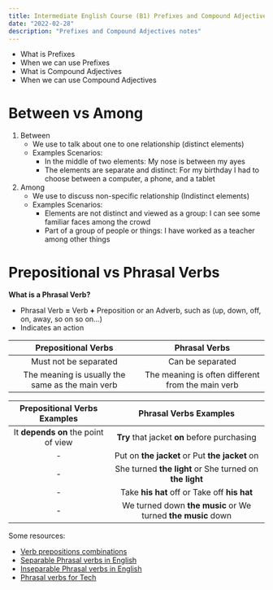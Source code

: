 ```yaml
---
title: Intermediate English Course (B1) Prefixes and Compound Adjectives
date: "2022-02-28"
description: "Prefixes and Compound Adjectives notes"
---
```


<!-- date: año-mes-día -->

- What is Prefixes
- When we can use Prefixes
- What is Compound Adjectives
- When we can use Compound Adjectives

# Between vs Among

1. Between
   - We use to talk about one to one relationship (distinct elements)
   - Examples Scenarios:
     - In the middle of two elements: My nose is between my ayes
     - The elements are separate and distinct: For my birthday I had to choose between a computer, a phone, and a tablet
2. Among
   - We use to discuss non-specific relationship (Indistinct elements)
   - Examples Scenarios:
     - Elements are not distinct and viewed as a group: I can see some familiar faces among the crowd
     - Part of a group of people or things: I have worked as a teacher among other things

# Prepositional vs Phrasal Verbs

**What is a Phrasal Verb?**

- Phrasal Verb **=** Verb **+** Preposition or an Adverb, such as (up, down, off, on, away, so on so on...)
- Indicates an action

|               Prepositional Verbs                |                   Phrasal Verbs                   |
| :----------------------------------------------: | :-----------------------------------------------: |
|              Must not be separated               |                 Can be separated                  |
| The meaning is usually the same as the main verb | The meaning is often different from the main verb |

|    Prepositional Verbs Examples     |                    Phrasal Verbs Examples                    |
| :---------------------------------: | :----------------------------------------------------------: |
| It **depends on** the point of view |         **Try** that jacket **on** before purchasing         |
|                  -                  |        Put on **the jacket** or Put **the jacket** on        |
|                  -                  |   She turned **the light** or She turned on **the light**    |
|                  -                  |         Take **his hat** off or Take off **his hat**         |
|                  -                  | We turned down **the music** or We turned **the music** down |

Some resources:

- [Verb prepositions combinations](https://7esl.com/verb-preposition-combinations/)
- [Separable Phrasal verbs in English](https://www.espressoenglish.net/separable-phrasal-verbs-in-english/)
- [Inseparable Phrasal verbs in English](https://www.espressoenglish.net/inseparable-phrasal-verbs-in-english/)
- [Phrasal verbs for Tech](https://static.platzi.com/media/files/class-7-_-keep-up-with-technology-worksheet_3c2072e8-9e3b-4a97-80de-6ef49a17b136.pdf)
